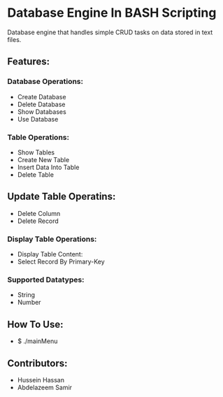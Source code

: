 # Database Engine In BASH Scripting
Database engine that handles simple CRUD tasks on data stored in text files.

## Features:

### Database Operations:

- Create Database
- Delete Database
- Show Databases
- Use Database

### Table Operations:

- Show Tables
- Create New Table
- Insert Data Into Table
- Delete Table

## Update Table Operatins:

- Delete Column
- Delete Record

### Display Table Operations:

- Display Table Content:
- Select Record By Primary-Key

### Supported Datatypes:
- String
- Number

## How To Use:
- $ ./mainMenu

## Contributors:

- Hussein Hassan
- Abdelazeem Samir